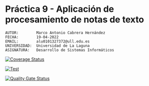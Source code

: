 
# Práctica 9 - Aplicación de procesamiento de notas de texto

``` text
AUTOR:        Marco Antonio Cabrera Hernández
FECHA:        19-04-2022
EMAIL:        alu0101327372@ull.edu.es
UNIVERSIDAD:  Universidad de La Laguna
ASIGNATURA:   Desarrollo de Sistemas Informáticos
```

[![Coverage Status](https://coveralls.io/repos/github/ULL-ESIT-INF-DSI-2122/ull-esit-inf-dsi-21-22-prct09-filesystem-notes-app-alu0101327372/badge.svg?branch=main)](https://coveralls.io/github/ULL-ESIT-INF-DSI-2122/ull-esit-inf-dsi-21-22-prct09-filesystem-notes-app-alu0101327372?branch=main)

[![Test](https://github.com/ULL-ESIT-INF-DSI-2122/ull-esit-inf-dsi-21-22-prct09-filesystem-notes-app-alu0101327372/actions/workflows/test.js.yml/badge.svg)](https://github.com/ULL-ESIT-INF-DSI-2122/ull-esit-inf-dsi-21-22-prct09-filesystem-notes-app-alu0101327372/actions/workflows/test.js.yml)

[![Quality Gate Status](https://sonarcloud.io/api/project_badges/measure?project=ULL-ESIT-INF-DSI-2122_ull-esit-inf-dsi-21-22-prct09-filesystem-notes-app-alu0101327372&metric=alert_status)](https://sonarcloud.io/summary/new_code?id=ULL-ESIT-INF-DSI-2122_ull-esit-inf-dsi-21-22-prct09-filesystem-notes-app-alu0101327372)
